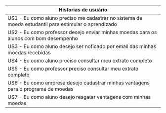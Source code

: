 | Historias de usuário  |
| --------------------- |
| US1 - Eu como aluno preciso me cadastrar no sistema de moeda estudantil para estimular o aprendizado|
| US2 - Eu como professor desejo enviar minhas moedas para os alunos com bom desempenho|
| US3 - Eu como aluno desejo ser noficado por email das minhas moedas recebidas|
| US4 - Eu como aluno preciso consultar meu extrato completo|
| US5 - Eu como professor preciso consultar meu extrato completo|
| US6 - Eu como empresa desejo cadastrar minhas vantagens para o programa de moedas|
| US7 - Eu como aluno desejo resgatar vantagens com minhas moedas|
